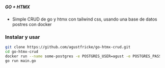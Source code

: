 ##### GO + HTMX
- Simple CRUD de go y htmx con tailwind css, usando una base de datos postres con docker


### Instalar y usar
```bash
git clone https://github.com/agustfricke/go-htmx-crud.git
cd go-htmx-crud
docker run --name some-postgres -e POSTGRES_USER=agust -e POSTGRES_PASSWORD=agust -e POSTGRES_DB=agust -p 5432:5432 -d postgres
go run main.go
```
